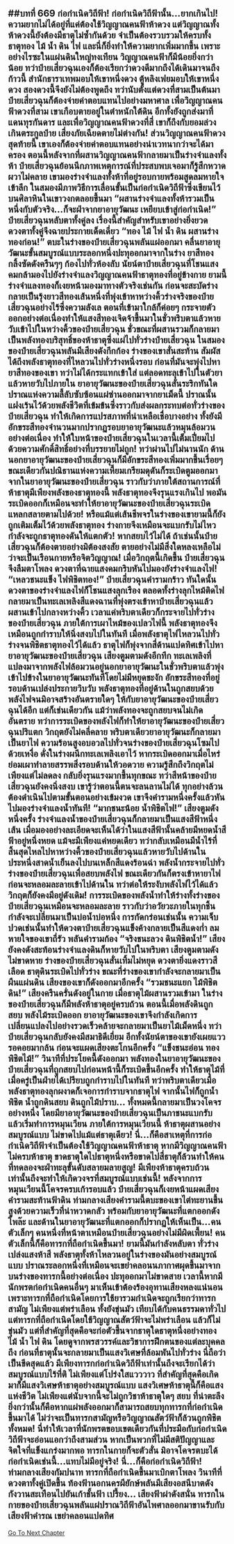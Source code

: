 ##บทที่ 669 ก่อกำเนิดวิถีฟ้า!
ก่อกำเนิดวิถีฟ้านั้น...ยากเกินไป!
ความยากไม่ได้อยู่ที่แค่ต้องใช้วิญญาณคนฟ้าห้าดวง แต่วิญญาณทั้งห้าดวงนี้ยังต้องมีธาตุไม่ซ้ำกันด้วย จำเป็นต้องรวบรวมให้ครบทั้งธาตุทอง ไม้ น้ำ ดิน ไฟ และนี่ก็ยิ่งทำให้ความยากเพิ่มมากขึ้น
เพราะอย่างไรซะในแผ่นดินใหญ่ทงเทียน วิญญาณคนฟ้าก็มีน้อยยิ่งกว่าน้อย ทว่าป๋ายเสี่ยวฉุนเองก็ต้องเรียกว่าดวงดีมากถึงได้เดินมาจนถึงก้าวนี้ สำนักธาราเทพมอบให้เขาหนึ่งดวง ตู้หลิงเฟยมอบให้เขาหนึ่งดวง สองดวงนี้จึงยังไม่ต้องพูดถึง ทว่านับตั้งแต่ดวงที่สามเป็นต้นมา ป๋ายเสี่ยวฉุนก็ต้องจ่ายค่าตอบแทนไปอย่างมหาศาล
เพื่อวิญญาณคนฟ้าดวงที่สาม เขาเกือบตายอยู่ในตำหนักใต้ดิน อีกทั้งยังถูกส่งมาที่แดนทุรกันดาร และเพื่อวิญญาณคนฟ้าดวงที่สี่ เขาก็ถึงกับยอมล่วงเกินตระกูลป๋าย เสี่ยงภัยเฉียดตายไม่ต่างกัน!
ส่วนวิญญาณคนฟ้าดวงสุดท้ายนี้ เขาเองก็ต้องจ่ายค่าตอบแทนอย่างน่าเวทนากว่าจะได้มาครอง
ตอนนี้หลังจากที่ผสานวิญญาณคนฟ้ากลายมาเป็นร่างจำแลงทั้งห้า ป๋ายเสี่ยวฉุนย้อนนึกภาพเหตุการณ์ที่ประสบพบเจอมาก็รู้สึกหวาดผวาไม่คลาย เขามองร่างจำแลงทั้งห้าที่อยู่รอบกายพร้อมสูดลมหายใจเข้าลึก ในสมองมีภาพวิธีการเลื่อนขั้นเป็นก่อกำเนิดวิถีฟ้าซึ่งเขียนไว้บนศิลาหินในเขาวงกตลอยขึ้นมา
“ผสานร่างจำแลงทั้งห้ารวมเป็นหนึ่งกับตัวจริง...ก็จะฝ่าจากยาอายุวัฒนะ เหยียบเข้าสู่ก่อกำเนิด!” ป๋ายเสี่ยวฉุนหลับตาทั้งคู่ลง เรื่องนี้สำคัญสำหรับเขาอย่างยิ่งยวด ดวงตาทั้งคู่จึงฉายประกายเด็ดเดี่ยว
“ทอง ไม้ ไฟ น้ำ ดิน ผสานร่างทองก่อน!” ตบะในร่างของป๋ายเสี่ยวฉุนพลันแผ่ออกมา คลื่นยาอายุวัฒนะขั้นสมบูรณ์แบบระลอกหนึ่งปะทุออกมาจากในร่าง ยาสีทองกลิ้งซัดดังครืนๆๆ ก้องไปทั่วห้องลับ นัยน์ตาป๋ายเสี่ยวฉุนที่โชนแสงคมกล้ามองไปยังร่างจำแลงวิญญาณคนฟ้าธาตุทองที่อยู่ข้างกาย
ยามนี้ร่างจำแลงทองก็เงยหน้ามองมาทางตัวจริงเช่นกัน ก่อนจะสะบัดร่างกลายเป็นรุ้งยาวสีทองเส้นหนึ่งที่พุ่งเข้าหาหว่างคิ้วร่างจริงของป๋ายเสี่ยวฉุนอย่างไร้ซึ่งความลังเล
ตอนที่เข้ามาใกล้ก็ค่อยๆ กระจายตัวออกอย่างต่อเนื่องทำให้แสงสีทองเจิดจ้าขึ้นมาในชั่วพริบตาแล้วหายวับเข้าไปในหว่างคิ้วของป๋ายเสี่ยวฉุน ชั่วขณะที่ผสานรวมก็กลายมาเป็นพลังทองบริสุทธิ์ของห้าธาตุซึ่งแผ่ไปทั่วร่างป๋ายเสี่ยวฉุน
ในสมองของป๋ายเสี่ยวฉุนพลันมีเสียงดังกึกก้อง ร่างของเขาสั่นสะท้าน สัมผัสได้ถึงพลังธาตุทองที่ไหลวนไปทั่วร่างหนึ่งรอบ ก่อนที่มันจะพุ่งไปหายาสีทองของเขา ทว่าไม่ได้กระแทกเข้าใส่ แต่ลอดทะลุเข้าไปในตัวยาแล้วหายวับไปภายใน
ยาอายุวัฒนะของป๋ายเสี่ยวฉุนสั่นระริกทันใด ปราณแห่งความลี้ลับซับซ้อนแผ่ซ่านออกมาจากยาเม็ดนี้ ปราณนั้นแฝงเร้นไว้ด้วยพลังชีวิตที่เข้มข้นซึ่งราวกับส่งผลกระทบต่อทั่วร่างของป๋ายเสี่ยวฉุน ทำให้เกิดการแปรสภาพที่น่าเหลือเชื่อบางอย่าง
ทั้งยังมีอักขระสีทองจำนวนมากปรากฏรอบยาอายุวัฒนะแล้วหมุนล้อมวนอย่างต่อเนื่อง ทำให้ใบหน้าของป๋ายเสี่ยวฉุนในเวลานี้เต็มเปี่ยมไปด้วยความศักดิ์สิทธิ์อย่างที่บรรยายไม่ถูก!
ทว่าผ่านไปไม่นานนัก ด้านนอกยาอายุวัฒนะของป๋ายเสี่ยวฉุนก็มีอักขระสีทองเพิ่มมากขึ้นเรื่อยๆ ขณะเดียวกันปณิธานแห่งความเหี้ยมเกรียมดุดันก็ระเบิดตูมออกมาจากในยาอายุวัฒนะของป๋ายเสี่ยวฉุน ราวกับว่าภายใต้สถานการณ์ที่ห้าธาตุมีเพียงพลังของธาตุทองนี้ พลังธาตุทองจึงรุนแรงเกินไป พอมันระเบิดออกก็เหมือนจะทำให้ยาอายุวัฒนะของป๋ายเสี่ยวฉุนระเบิดแหลกสลายตามไปด้วย!
หรือแม้แต่เส้นชีพจรในร่างของเขายามนี้ก็ยังถูกเติมเต็มไว้ด้วยพลังธาตุทอง ร่างกายจึงเหมือนจะแบกรับไม่ไหว กำลังจะถูกธาตุทองดันให้แตกตัว!
หากสยบไว้ไม่ได้ ถ้าเช่นนั้นป๋ายเสี่ยวฉุนก็ต้องตายอย่างมิต้องสงสัย ตายอย่างไม่มีสิ่งใดหลงเหลือไม่ว่าจะเป็นเรือนกายหรือจิตวิญญาณ!
เมื่อวิกฤตนี้เกิดขึ้น ป๋ายเสี่ยวฉุนจึงลืมตาโพลง ดวงตาที่ฉายแสงคมกริบหันไปมองยังร่างจำแลงไฟ!
“เหลวชนะแข็ง ไฟพิชิตทอง!” ป๋ายเสี่ยวฉุนคำรามกร้าว ทันใดนั้นดวงตาของร่างจำแลงไฟก็โชนแสงลุกเรือง ตลอดทั้งร่างลุกไหม้ติดไฟ กลายมาเป็นทะเลเพลิงสีแดงฉานที่พุ่งตรงเข้าหาป๋ายเสี่ยวฉุนแล้วผสานเข้าไปกลางหว่างคิ้ว เวลาแค่พริบตาเดียวก็กระจายไปทั่วร่างของป๋ายเสี่ยวฉุน
ภายใต้การเผาไหม้ของเปลวไฟนี้ พลังธาตุทองจึงเหมือนถูกกำราบให้นิ่งสงบไปในทันที เมื่อพลังธาตุไฟไหลวนไปทั่วร่างจนพิชิตธาตุทองไว้ได้แล้ว ธาตุไฟก็พุ่งจากสี่ด้านแปดทิศเข้าไปหายาอายุวัฒนะของป๋ายเสี่ยวฉุน
เสียงตูมตามดังอึกทึก ทะเลเพลิงที่แปลงมาจากพลังไฟล้อมวนอยู่นอกยาอายุวัฒนะในชั่วพริบตาแล้วพุ่งเข้าไปข้างในยาอายุวัฒนะทันทีโดยไม่มีหยุดชะงัก อักขระสีทองที่อยู่รอบด้านเปล่งประกายวิบวับ พลังธาตุทองที่อยู่ด้านในถูกสยบด้วยพลังไฟจนมิอาจสร้างอันตรายใดๆ ให้กับยาอายุวัฒนะของป๋ายเสี่ยวฉุนได้อีก
แต่ก็เช่นเดียวกัน แม้ว่าพลังทองจะถูกสยบจนไม่เกิดอันตราย ทว่าการระเบิดของพลังไฟก็ทำให้ยาอายุวัฒนะของป๋ายเสี่ยวฉุนปริแตก วิกฤตยังไม่คลี่คลาย
พริบตาเดียวยาอายุวัฒนะก็กลายมาเป็นยาไฟ ความร้อนสูงอบอวลไปทั่วจนร่างของป๋ายเสี่ยวฉุนโซมไปด้วยเหงื่อ ดั่งในร่างผนึกทะเลเพลิงเอาไว้ หากระเบิดออกมาเมื่อไหร่ย่อมเผาทำลายสรรพสิ่งรอบด้านให้วอดวาย
ความรู้สึกถึงวิกฤตไม่เพียงแต่ไม่ลดลง กลับยิ่งรุนแรงมากขึ้นทุกขณะ ทว่าสีหน้าของป๋ายเสี่ยวฉุนยังคงนิ่งสงบ เขารู้ว่าตอนนี้ตนจะลนลานไม่ได้ ทุกอย่างล้วนต้องดำเนินไปตามขั้นตอนอย่างเข้มงวด เขาจึงคำรามหนึ่งครั้งแล้วหันไปมองร่างจำแลงน้ำทันที!
“มากชนะน้อย น้ำพิชิตไฟ!”
เสียงตูมดังหนึ่งครั้ง ร่างจำแลงน้ำของป๋ายเสี่ยวฉุนก็กลายมาเป็นแสงสีฟ้าหนึ่งเส้น เมื่อมองอย่างละเอียดจะเห็นได้ว่าในแสงสีฟ้านั้นคล้ายมีหยดน้ำสีฟ้าอยู่หนึ่งหยด แม้จะมีเพียงแค่หยดเดียว ทว่ากลับเหมือนมีน้ำไร้ที่สิ้นสุดไหลไปหาหว่างคิ้วของป๋ายเสี่ยวฉุนแล้วหายวับไปด้านใน
ประหนึ่งสาดน้ำเย็นลงไปบนเหล็กสีแดงร้อนฉ่า พลังน้ำกระจายไปทั่วร่างของป๋ายเสี่ยวฉุนเพื่อสยบพลังไฟ ขณะเดียวกันก็ตรงเข้าหายาไฟ ก่อนจะหลอมละลายเข้าไปด้านใน ทว่าต่อให้ระงับพลังไฟไว้ได้แล้ว วิกฤตก็ยังคงมีอยู่ดังเดิม!
การระเบิดของพลังน้ำทำให้ร่างทั้งร่างของป๋ายเสี่ยวฉุนเหมือนจะหลอมละลาย ราวกับว่าอวัยวะภายในทุกชิ้นกำลังจะเปลี่ยนมาเป็นบ่อน้ำบ่อหนึ่ง
การกัดกร่อนเช่นนั้น ความเจ็บปวดเช่นนั้นทำให้ดวงตาป๋ายเสี่ยวฉุนแข็งค้างกลายเป็นสีแดงก่ำ ลมหายใจของเขาถี่รัว พลันคำรามก้อง
“จริงชนะลวง ดินพิชิตน้ำ!”
เสียงยังคงดังสะท้อนร่างจำแลงดินก็หายวับไปในพริบตา เสียงตูมตามดังไม่ขาดหาย ร่างของป๋ายเสี่ยวฉุนสั่นเทิ้มไม่หยุด ดวงตายิ่งแดงราวสีเลือด ธาตุดินระเบิดไปทั่วร่าง ขณะที่ร่างของเขากำลังจะกลายมาเป็นผืนแผ่นดิน เสียงของเขาก็ดังออกมาอีกครั้ง
“รวมชนะแยก ไม้พิชิตดิน!”
เสียงครืนครั่นดังอยู่ในกาย เมื่อธาตุไม้ผสานรวมเข้ามา ในร่างของป๋ายเสี่ยวฉุนก็มีพลังห้าธาตุอยู่ครบถ้วน ตอนนี้เมื่อพลังดินถูกสยบ พลังไม้ระเบิดออก ยาอายุวัฒนะของเขาจึงกำลังเกิดการเปลี่ยนแปลงไปอย่างรวดเร็วคล้ายจะกลายมาเป็นยาไม้เม็ดหนึ่ง
ทว่าป๋ายเสี่ยวฉุนกลับยังคงมีสมาธิดีเยี่ยม อีกทั้งนัยน์ตาของเขายังเผยแววรอคอยมากล้น ก่อนจะแผดเสียงตะโกนอีกครั้ง
“แข็งชนะอ่อน ทองพิชิตไม้!”
วินาทีที่ประโยคนี้ดังออกมา พลังทองในยาอายุวัฒนะของป๋ายเสี่ยวฉุนที่ถูกสยบไปก่อนหน้านี้ก็ระเบิดขึ้นอีกครั้ง ทำให้ธาตุไม้ที่เมื่อครู่เป็นฝ่ายได้เปรียบถูกกำราบไปในทันที ทว่าพริบตาเดียวเมื่อพลังธาตุทองลุกผงาดก็เจอการกำราบจากธาตุไฟ จากนั้นไฟก็ถูกน้ำพิชิต น้ำถูกดินสยบ ดินถูกไม้ปราบ...
ทั้งหมดนี้กลายมาเป็นวงโคจรอย่างหนึ่ง โดยมียาอายุวัฒนะของป๋ายเสี่ยวฉุนเป็นภาชนะแบกรับ แล้วเริ่มทำการหมุนเวียน ภายใต้การหมุนเวียนนี้ ห้าธาตุผสานอย่างสมบูรณ์แบบ ไม่ขาดไปแม้แต่ธาตุเดียว!
นี่...ก็คือสาเหตุที่การก่อกำเนิดวิถีฟ้าจำเป็นต้องใช้วิญญาณคนฟ้าห้าธาตุ หากมีวิญญาณคนฟ้าไม่ครบห้าธาตุ ขาดธาตุใดไปธาตุหนึ่งหรือขาดไปสี่ธาตุก็ล้วนทำให้คนที่ทดลองจะฝ่าทะลุขั้นดับสลายมลายสูญ!
มีเพียงห้าธาตุครบถ้วนเท่านั้นถึงจะทำให้เกิดวงจรที่สมบูรณ์แบบเช่นนี้!
หลังจากการหมุนเวียนนี้โคจรครบเก้ารอบแล้ว ป๋ายเสี่ยวฉุนก็เงยหน้าแผดเสียงคำรามสะท้านฟ้าดิน ท่ามกลางเสียงคำรามนี้ตบะของเขาไต่ทะยานขึ้นสูงด้วยความเร็วที่น่าหวาดกลัว พร้อมกับยาอายุวัฒนะที่แตกออกดังโพล๊ะ และด้านในยาอายุวัฒนะที่แตกออกก็ปรากฏให้เห็นเป็น...คนตัวเล็กๆ คนหนึ่งที่หน้าตาเหมือนป๋ายเสี่ยวฉุนอย่างไม่มีผิดเพี้ยน!
คนตัวเล็กนี้ก็คือทารกที่ถือกำเนิดขึ้นมา!
ยามนี้มันกำลังหลับตา ทั่วร่างเปล่งแสงห้าสี พลังธาตุทั้งห้าไหลวนอยู่ในร่างของมันอย่างสมบูรณ์แบบ ปราณระลอกหนึ่งที่เหมือนจะเขย่าคลอนนภากาศผุดขึ้นมาจากบนร่างของทารกนี้อย่างต่อเนื่อง ปะทุออกมาไม่ขาดสาย
เวลานี้หากมีนักพรตก่อกำเนิดคนอื่นๆ มาเห็นเข้าต้องร้องอุทานเสียงหลงแน่นอน เพราะทารกที่ถือกำเนิดโดยการใช้ยารวมกำเนิดจะถูกเรียกว่าทารกสามัญ ไม่เพียงแต่พร่าเลือน ทั้งยังขุ่นมัว เทียบได้กับคนธรรมดาทั่วไป
แต่ทารกที่ถือกำเนิดโดยใช้วิญญาณสัตว์ฟ้าจะไม่พร่าเลือน แล้วก็ไม่ขุ่นมัว แต่ที่สำคัญที่สุดคือจะก่อตัวขึ้นจากธาตุใดธาตุหนึ่งอย่างทอง ไม้ น้ำ ไฟ ดิน โดยดูจากพรสวรรค์และวิชาการฝึกตนของแต่ละบุคคลถึง ก่อนที่ธาตุนั้นจะกลายมาเป็นแสงวิเศษที่ล้อมพันไปทั่วร่าง
นี่ถือว่าเป็นขีดสุดแล้ว มีเพียงทารกก่อกำเนิดวิถีฟ้าเท่านั้นถึงจะเรียกได้ว่าสมบูรณ์แบบไร้ที่ติ ไม่เพียงแต่โปร่งใสแวววาว ที่สำคัญที่สุดคือเกิดมาก็มีแสงวิเศษห้าธาตุอย่างสมบูรณ์แบบ แสงวิเศษห้าธาตุนี้ก็คือแสงแห่งชีวิต ไม่เพียงแต่นับจากนี้จะไม่ถูกวิชาห้าธาตุใดๆ สยบ ที่น่าตะลึงยิ่งกว่านั้นก็คือหากแผ่พลังออกมาก็สามารถสยบทุกทารกที่ก่อกำเนิดขึ้นมาได้ ไม่ว่าจะเป็นทารกสามัญหรือวิญญาณสัตว์ฟ้าก็ล้วนถูกพิชิตทั้งหมด!
นี่ทำให้เวลาที่นักพรตขอบเขตเดียวกันที่ประมือกับก่อกำเนิดวิถีฟ้าจะอ่อนแอกว่าถึงสามส่วน หากเป็นพวกที่ไม่มีสติปัญญาและจิตใจที่แข็งแกร่งมากพอ ทารกในกายก็จะตัวสั่น มิอาจโคจรตบะได้
ก่อกำเนิดเช่นนี้...แทบไม่มีอยู่จริง!
นี่...ก็คือก่อกำเนิดวิถีฟ้า!
ท่ามกลางเสียงกัมปนาท ทารกที่ถือกำเนิดขึ้นมาเบิกตาโพลง วินาทีที่ดวงตาทั้งคู่เปิดขึ้น ท้องฟ้านอกนครผียักษ์พลันมีเสียงอสนีบาตดังกังวานสะเทือนไปยันเก้าชั้นฟ้า
เปรี้ยง...
เสียงฟ้าผ่าดังสนั่น ทารกในกายของป๋ายเสี่ยวฉุนพลันแผ่ปราณวิถีฟ้าอันไพศาลออกมาขานรับกับเสียงฟ้าคำรณ เขย่าคลอนแปดทิศ
------


[Go To Next Chapter]( ./107.md)